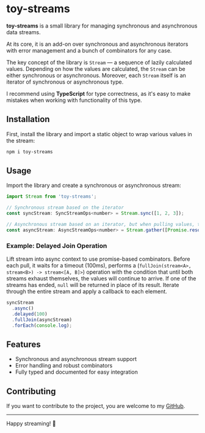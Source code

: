 # toy-streams

**toy-streams** is a small library for managing synchronous and asynchronous data streams.  

At its core, it is an add-on over synchronous and asynchronous iterators with error management and a bunch of combinators for any case.  

The key concept of the library is `Stream` — a sequence of lazily calculated values. Depending on how the values are calculated, the `Stream` can be either synchronous or asynchronous. Moreover, each `Stream` itself is an iterator of synchronous or asynchronous type.  

I recommend using **TypeScript** for type correctness, as it's easy to make mistakes when working with functionality of this type.  

## Installation

First, install the library and import a static object to wrap various values in the stream:

```bash
npm i toy-streams
```

## Usage

Import the library and create a synchronous or asynchronous stream:

```js
import Stream from 'toy-streams';

// Synchronous stream based on the iterator
const syncStream: SyncStreamOps<number> = Stream.sync([1, 2, 3]);

// Asynchronous stream based on an iterator, but when pulling values, the promise resolves first
const asyncStream: AsyncStreamOps<number> = Stream.gather([Promise.resolve(1)]);
```

### Example: Delayed Join Operation

Lift stream into async context to use promise-based combinators. Before each pull, it waits for a timeout (100ms), performs a (`fullJoin(stream<A>, stream<B>) -> stream<[A, B]>`) operation with the condition that until both streams exhaust themselves, the values will continue to arrive. If one of the streams has ended, `null` will be returned in place of its result. Iterate through the entire stream and apply a callback to each element.

```js
syncStream
  .async()
  .delayed(100)
  .fullJoin(asyncStream)
  .forEach(console.log);
```

## Features

- Synchronous and asynchronous stream support
- Error handling and robust combinators
- Fully typed and documented for easy integration

## Contributing

If you want to contribute to the project, you are welcome to my [GitHub](https://github.com/decatile/toy-streams).

---

Happy streaming! 🚀
